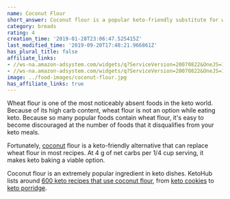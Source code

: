 ```yaml
---
name: Coconut Flour
short_answer: Coconut flour is a popular keto-friendly substitute for wheat flour.
category: breads
rating: 4
creation_time: '2019-01-28T23:06:47.525415Z'
last_modified_time: '2019-09-20T17:48:21.966861Z'
has_plural_title: false
affiliate_links:
- //ws-na.amazon-adsystem.com/widgets/q?ServiceVersion=20070822&OneJS=1&Operation=GetAdHtml&MarketPlace=US&source=ss&ref=as_ss_li_til&ad_type=product_link&tracking_id=isitketo-20&language=en_US&marketplace=amazon&region=US&placement=B0749NXNJW&asins=B0749NXNJW&linkId=f33691afbdd291d343152660d3a64255&show_border=true&link_opens_in_new_window=true
- //ws-na.amazon-adsystem.com/widgets/q?ServiceVersion=20070822&OneJS=1&Operation=GetAdHtml&MarketPlace=US&source=ss&ref=as_ss_li_til&ad_type=product_link&tracking_id=isitketo-20&marketplace=amazon&region=US&placement=B0160D5GYK&asins=B0160D5GYK&linkId=477747dd7d8c03bb0fa3445383c24ab7&show_border=true&link_opens_in_new_window=true
image: ../food-images/coconut-flour.jpg
has_affiliate_links: true
---
```

Wheat flour is one of the most noticeably absent foods in the keto world. Because of its high carb content, wheat flour is not an option while eating keto. Because so many popular foods contain wheat flour, it's easy to become discouraged at the number of foods that it disqualifies from your keto meals.

Fortunately, [coconut](/coconut) flour is a keto-friendly alternative that can replace wheat flour in most recipes. At 4 g of net carbs per 1/4 cup serving, it makes keto baking a viable option.

Coconut flour is an extremely popular ingredient in keto dishes. KetoHub lists around [600 keto recipes that use coconut flour](https://recipe-search.isitketo.org?q="coconut%20flour"), from [keto cookies](https://recipe-search.isitketo.org/?q=%22coconut%20flour%22%20cookies) to [keto porridge](https://recipe-search.isitketo.org/?q=%22coconut%20flour%22%20porridge).
